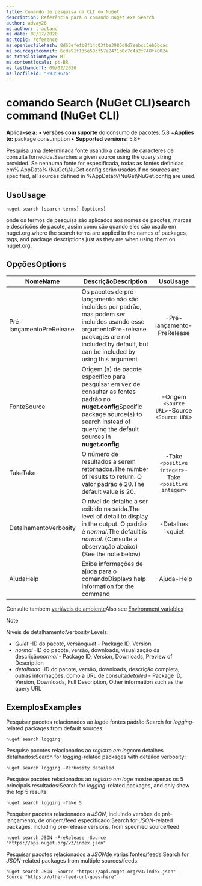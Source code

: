```yaml
---
title: Comando de pesquisa da CLI do NuGet
description: Referência para o comando nuget.exe Search
author: advay26
ms.author: t-adtand
ms.date: 08/17/2020
ms.topic: reference
ms.openlocfilehash: 8d63efefb8f14c03fbe3986d8d7eebcc3eb5bcac
ms.sourcegitcommit: 6cda91f135e58cf57a2471b0c7c4a2f748f40024
ms.translationtype: MT
ms.contentlocale: pt-BR
ms.lasthandoff: 09/02/2020
ms.locfileid: "89359676"
---
```

# <a name="search-command-nuget-cli"></a><span data-ttu-id="294cd-103">comando Search (NuGet CLI)</span><span class="sxs-lookup"><span data-stu-id="294cd-103">search command (NuGet CLI)</span></span>

<span data-ttu-id="294cd-104">**Aplica-se a:** &bullet; **versões com suporte** do consumo de pacotes: 5.8 +</span><span class="sxs-lookup"><span data-stu-id="294cd-104">**Applies to:** package consumption &bullet; **Supported versions:** 5.8+</span></span>

<span data-ttu-id="294cd-105">Pesquisa uma determinada fonte usando a cadeia de caracteres de consulta fornecida.</span><span class="sxs-lookup"><span data-stu-id="294cd-105">Searches a given source using the query string provided.</span></span> <span data-ttu-id="294cd-106">Se nenhuma fonte for especificada, todas as fontes definidas em% AppData% \NuGet\NuGet.config serão usadas.</span><span class="sxs-lookup"><span data-stu-id="294cd-106">If no sources are specified, all sources defined in %AppData%\NuGet\NuGet.config are used.</span></span>

## <a name="usage"></a><span data-ttu-id="294cd-107">Uso</span><span class="sxs-lookup"><span data-stu-id="294cd-107">Usage</span></span>

```cli
nuget search [search terms] [options]
```

<span data-ttu-id="294cd-108">onde os termos de pesquisa são aplicados aos nomes de pacotes, marcas e descrições de pacote, assim como são quando eles são usado em nuget.org.</span><span class="sxs-lookup"><span data-stu-id="294cd-108">where the search terms are applied to the names of packages, tags, and package descriptions just as they are when using them on nuget.org.</span></span>

## <a name="options"></a><span data-ttu-id="294cd-109">Opções</span><span class="sxs-lookup"><span data-stu-id="294cd-109">Options</span></span>

| <span data-ttu-id="294cd-110">Nome</span><span class="sxs-lookup"><span data-stu-id="294cd-110">Name</span></span> | <span data-ttu-id="294cd-111">Descrição</span><span class="sxs-lookup"><span data-stu-id="294cd-111">Description</span></span> | <span data-ttu-id="294cd-112">Uso</span><span class="sxs-lookup"><span data-stu-id="294cd-112">Usage</span></span> |
| ---  |     ---     |  :-:  |
| <span data-ttu-id="294cd-113">Pré-lançamento</span><span class="sxs-lookup"><span data-stu-id="294cd-113">PreRelease</span></span> | <span data-ttu-id="294cd-114">Os pacotes de pré-lançamento não são incluídos por padrão, mas podem ser incluídos usando esse argumento</span><span class="sxs-lookup"><span data-stu-id="294cd-114">Pre-release packages are not included by default, but can be included by using this argument</span></span> | <span data-ttu-id="294cd-115">-Pré-lançamento</span><span class="sxs-lookup"><span data-stu-id="294cd-115">-PreRelease</span></span> |
| <span data-ttu-id="294cd-116">Fonte</span><span class="sxs-lookup"><span data-stu-id="294cd-116">Source</span></span> | <span data-ttu-id="294cd-117">Origem (s) de pacote específico para pesquisar em vez de consultar as fontes padrão no __nuget.config__</span><span class="sxs-lookup"><span data-stu-id="294cd-117">Specific package source(s) to search instead of querying the default sources in __nuget.config__</span></span> | <span data-ttu-id="294cd-118">-Origem `<Source URL>`</span><span class="sxs-lookup"><span data-stu-id="294cd-118">-Source `<Source URL>`</span></span>|
| <span data-ttu-id="294cd-119">Take</span><span class="sxs-lookup"><span data-stu-id="294cd-119">Take</span></span> | <span data-ttu-id="294cd-120">O número de resultados a serem retornados.</span><span class="sxs-lookup"><span data-stu-id="294cd-120">The number of results to return.</span></span> <span data-ttu-id="294cd-121">O valor padrão é 20.</span><span class="sxs-lookup"><span data-stu-id="294cd-121">The default value is 20.</span></span> | <span data-ttu-id="294cd-122">-Take `<positive integer>`</span><span class="sxs-lookup"><span data-stu-id="294cd-122">-Take `<positive integer>`</span></span> |
| <span data-ttu-id="294cd-123">Detalhamento</span><span class="sxs-lookup"><span data-stu-id="294cd-123">Verbosity</span></span> | <span data-ttu-id="294cd-124">O nível de detalhe a ser exibido na saída.</span><span class="sxs-lookup"><span data-stu-id="294cd-124">The level of detail to display in the output.</span></span> <span data-ttu-id="294cd-125">O padrão é _normal_.</span><span class="sxs-lookup"><span data-stu-id="294cd-125">The default is _normal_.</span></span> <span data-ttu-id="294cd-126">(Consulte a observação abaixo)</span><span class="sxs-lookup"><span data-stu-id="294cd-126">(See the note below)</span></span>  | <span data-ttu-id="294cd-127">-Detalhes `<quiet|normal|detailed>`</span><span class="sxs-lookup"><span data-stu-id="294cd-127">-Verbosity `<quiet|normal|detailed>`</span></span> |
| <span data-ttu-id="294cd-128">Ajuda</span><span class="sxs-lookup"><span data-stu-id="294cd-128">Help</span></span> | <span data-ttu-id="294cd-129">Exibe informações de ajuda para o comando</span><span class="sxs-lookup"><span data-stu-id="294cd-129">Displays help information for the command</span></span> | <span data-ttu-id="294cd-130">-Ajuda</span><span class="sxs-lookup"><span data-stu-id="294cd-130">-Help</span></span> |

<span data-ttu-id="294cd-131">Consulte também [variáveis de ambiente](cli-ref-environment-variables.md)</span><span class="sxs-lookup"><span data-stu-id="294cd-131">Also see [Environment variables](cli-ref-environment-variables.md)</span></span>

> [!NOTE] 
> <span data-ttu-id="294cd-132">Níveis de detalhamento:</span><span class="sxs-lookup"><span data-stu-id="294cd-132">Verbosity Levels:</span></span>
> * <span data-ttu-id="294cd-133">_Quiet_ -ID do pacote, versão</span><span class="sxs-lookup"><span data-stu-id="294cd-133">_quiet_ - Package ID, Version</span></span>
> * <span data-ttu-id="294cd-134">_normal_ -ID do pacote, versão, downloads, visualização da descrição</span><span class="sxs-lookup"><span data-stu-id="294cd-134">_normal_ - Package ID, Version, Downloads, Preview of Description</span></span>
> * <span data-ttu-id="294cd-135">_detalhado_ -ID do pacote, versão, downloads, descrição completa, outras informações, como a URL de consulta</span><span class="sxs-lookup"><span data-stu-id="294cd-135">_detailed_ - Package ID, Version, Downloads, Full Description, Other information such as the query URL</span></span>

## <a name="examples"></a><span data-ttu-id="294cd-136">Exemplos</span><span class="sxs-lookup"><span data-stu-id="294cd-136">Examples</span></span>

<span data-ttu-id="294cd-137">Pesquisar pacotes relacionados ao *log*de fontes padrão:</span><span class="sxs-lookup"><span data-stu-id="294cd-137">Search for *logging*-related packages from default sources:</span></span>
```
nuget search logging
```
<span data-ttu-id="294cd-138">Pesquise pacotes relacionados ao *registro em log*com detalhes detalhados:</span><span class="sxs-lookup"><span data-stu-id="294cd-138">Search for *logging*-related packages with detailed verbosity:</span></span>
```
nuget search logging -Verbosity detailed
```
<span data-ttu-id="294cd-139">Pesquise pacotes relacionados ao *registro em log*e mostre apenas os 5 principais resultados:</span><span class="sxs-lookup"><span data-stu-id="294cd-139">Search for *logging*-related packages, and only show the top 5 results:</span></span>
```
nuget search logging -Take 5
```
<span data-ttu-id="294cd-140">Pesquisar pacotes relacionados a *JSON*, incluindo versões de pré-lançamento, de origem/feed especificado:</span><span class="sxs-lookup"><span data-stu-id="294cd-140">Search for *JSON*-related packages, including pre-release versions, from specified source/feed:</span></span>
```
nuget search JSON -PreRelease -Source "https://api.nuget.org/v3/index.json"
```
<span data-ttu-id="294cd-141">Pesquisar pacotes relacionados a *JSON*de várias fontes/feeds:</span><span class="sxs-lookup"><span data-stu-id="294cd-141">Search for *JSON*-related packages from multiple sources/feeds:</span></span>
```
nuget search JSON -Source "https://api.nuget.org/v3/index.json" -Source "https://other-feed-url-goes-here"
```
